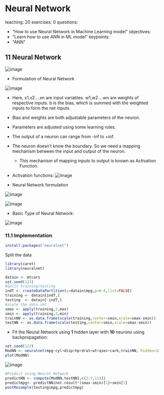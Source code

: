 # Neural Network

teaching: 20
exercises: 0
questions:
- "How to use Neural Network in Machine Learning model"
objectives:
- "Learn how to use ANN in ML model"
keypoints:
- "ANN"

## 11 Neural Network
<!---![image](https://user-images.githubusercontent.com/43855029/114472746-da188c00-9bc0-11eb-913c-9dcd14f872ac.png)-->
![image](https://user-images.githubusercontent.com/43855029/114472756-dd137c80-9bc0-11eb-863d-7c4d054efa89.png)

- Formulation of Neural Network

![image](https://user-images.githubusercontent.com/43855029/114472776-e997d500-9bc0-11eb-9f70-450389c912df.png)

- Here, x1,x2....xn are input variables. w1,w2....wn are weights of respective inputs.
b is the bias, which is summed with the weighted inputs to form the net inputs. 
- Bias and weights are both adjustable parameters of the neuron.
- Parameters are adjusted using some learning rules. 
- The output of a neuron can range from -inf to +inf.
- The neuron doesn’t know the boundary. So we need a mapping mechanism between the input and output of the neuron. 
  - This mechanism of mapping inputs to output is known as Activation Function.


- Activation functions:
![image](https://user-images.githubusercontent.com/43855029/114575672-6752f380-9c48-11eb-8d53-c78d052cdf17.png)

- Neural Network formulation

![image](https://user-images.githubusercontent.com/43855029/114472972-51e6b680-9bc1-11eb-9e78-90ec739844ee.png)

![image](https://user-images.githubusercontent.com/43855029/114575549-48546180-9c48-11eb-8c9c-c5eac3180df1.png)


- Basic Type of Neural Network:

![image](https://user-images.githubusercontent.com/43855029/114575945-aaad6200-9c48-11eb-96c2-12fd28866f48.png)

### 11.1 Implementation
~~~r
install.packages("neuralnet")
~~~
Split the data
~~~r
library(caret)
library(neuralnet)

datain <- mtcars
set.seed(123)
#Split training/testing
indT <- createDataPartition(y=datain$mpg,p=0.6,list=FALSE)
training <- datain[indT,]
testing  <- datain[-indT,]
#scale the data set
smax <- apply(training,2,max)
smin <- apply(training,2,min)
trainNN <- as.data.frame(scale(training,center=smin,scale=smax-smin))
testNN <- as.data.frame(scale(testing,center=smin,scale=smax-smin))
~~~

- Fit the Neural Network using **1** hidden layer with **10** neurons using backpropagation:
~~~r
set.seed(123)
ModNN <- neuralnet(mpg~cyl+disp+hp+drat+wt+qsec+carb,trainNN, hidden=10,linear.output = T)
plot(ModNN)
~~~
![image](https://user-images.githubusercontent.com/43855029/114492632-f0d1d980-9be6-11eb-89c5-196f9f3546d9.png)
~~~r
#Predict using Neural Network
predictNN <- compute(ModNN,testNN[,c(2:7,11)])
predictmpg<- predictNN$net.result*(smax-smin)[1]+smin[1]
postResample(testing$mpg,predictmpg)
~~~
